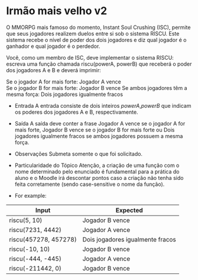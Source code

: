 # Irmão mais velho v2
O MMORPG mais famoso do momento, Instant Soul Crushing (ISC), permite que seus jogadores realizem duelos entre si sob o sistema RISCU. Este sistema recebe o nível de poder dos dois jogadores e diz qual jogador é o ganhador e qual jogador é o perdedor.

Você, como um membro de ISC,  deve implementar o sistema RISCU: escreva uma função chamada riscu(powerA, powerB) que receberá o poder dos jogadores A e B e deverá imprimir: 

Se o jogador A for mais forte: Jogador A vence   
Se o jogador B for mais forte: Jogador B vence 
Se ambos jogadores têm a mesma força: Dois jogadores igualmente fracos
* Entrada
A entrada consiste de dois inteiros _powerA_,_powerB_ que indicam os poderes dos jogadores A e B, respectivamente.

* Saída
A saída deve conter a frase Jogador A vence se o jogador A for mais forte, Jogador B vence se o jogador B for mais forte ou Dois jogadores igualmente fracos se ambos jogadores possuem a mesma força.

* Observações
Submeta somente o que foi solicitado.

* Particularidade do Tópico
Atenção, a criação de uma função com o nome determinado pelo enunciado é fundamental para a prática do aluno e o Moodle irá descontar pontos caso a criação não tenha sido feita corretamente (sendo case-sensitive o nome da função).

* For example:

Input|Expected
-----|--------
riscu(5, 10)|Jogador B vence
riscu(7231, 4442)|Jogador A vence
riscu(457278, 457278)|Dois jogadores igualmente fracos
riscu(-10, 10)|Jogador B vence
riscu(-444, -445)|Jogador A vence
riscu(-211442, 0)|Jogador B vence
